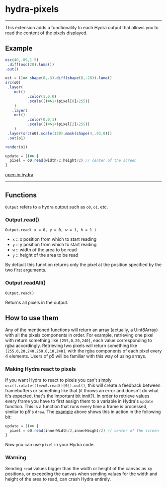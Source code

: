 # hydra-pixels

---
This extension adds a functionality to each Hydra output that allows you to read the content of the pixels displayed.

## Example

```js
osc(40,.09,1.5)
 .diff(osc(20).luma())
.out()

oct = ()=> shape(8,.3).diff(shape(8,.28)).luma()
src(o0)
 .layer(
    oct()
          .color(1,0,0)
          .scale(()=>1+(pixel[0]/255))
    )
   .layer(
    oct()
          .color(0,0,1)
          .scale(()=>1+(pixel[2]/255))
    )
 .layer(src(o0).scale(128).mask(shape(4,.03,0)))
 .out(o1)

render(o1)

update = ()=> {
  pixel = o0.read(width/2,height/2) // center of the screen
}
```

[open in hydra](https://hydra.ojack.xyz/?sketch_id=EOQUdowhyZmbRJIj)

---

## Functions

`Output` refers to a hydra output such as `o0`, `o1`, etc.

### Output.read()

`Output.read( x = 0, y = 0, w = 1, h = 1 )`

* `x` ::  x position from which to start reading
* `y` :: y position from which to start reading
* `w` :: width of the area to be read
* `y` :: height of the area to be read

By default this function returns only the pixel at the position specified by the two first arguments.

### Output.readAll()

`Output.read()`

Returns all pixels in the output.

## How to use them

Any of the mentioned functions will return an array (actually, a Uint8Array) with all the pixels components in order. For example, retrieving one pixel with return something like `[255,0,20,240]`, each value corresponding to rgba accordingly. Retrieving two pixels will return something like `[255,0,20,240,250,0,10,240]`, with the rgba components of each pixel every 4 elements. Users of p5 will be familiar with this way of using arrays.

### Making Hydra react to pixels

If you want Hydra to react to pixels you can't simply `osc().rotate(()=>o0.read()[0]).out()`, this will create a feedback between framebuffers or something like that (it throws an error and doesn't do what it's expected, that's the important bit innit?). In order to retrieve values every frame you have to first assign them to a variable in Hydra's `update` function. This is a function that runs every time a frame is processed, similar to p5's `draw`. The [example](#example) above shows this in action in the following bit:

```js
update = ()=> {
  pixel = o0.read(innerWidth/2,innerHeight/2) // center of the screen
}
```

Now you can use `pixel` in your Hydra code.

### Warning

Sending `read` values bigger than the width or height of the canvas as xy positions, or exceeding the canvas when sending values for the width and height of the area to read, can crash Hydra entirely.

